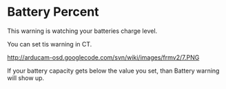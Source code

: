 # Battery Percent #

This warning is watching your batteries charge level.

You can set tis warning in CT.

http://arducam-osd.googlecode.com/svn/wiki/images/frmv2/7.PNG

If your battery capacity gets below the value you set, than Battery warning will show up.
